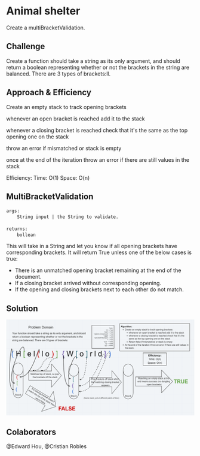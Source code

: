 # Animal shelter
Create a multiBracketValidation.

## Challenge
Create a function should take a string as its only argument, and should return a boolean representing whether or not the brackets in the string are balanced. There are 3 types of brackets:ll.

## Approach & Efficiency
Create an empty stack to track opening brackets

whenever an open bracket is reached add it to the stack

whenever a closing bracket is reached check that it's the same as the top opening one on the stack

throw an error if mismatched or stack is empty

once at the end of the iteration throw an error if there are still values in the stack

Efficiency:
Time: O(1)
Space: O(n)

## MultiBracketValidation
    args:
        String input | the String to validate.

    returns:
        bollean

This will take in a String and let you know if all opening brackets have corresponding brackets. It will return True unless one of the below cases is true:
* There is an unmatched opening bracket remaining at the end of the document.
* If a closing bracket arrived without corresponding opening.
* If the opening and closing brackets next to each other do not match.


## Solution
![Whiteboard](/assets/brackets.PNG)

## Colaborators
@Edward Hou, @Cristian Robles
